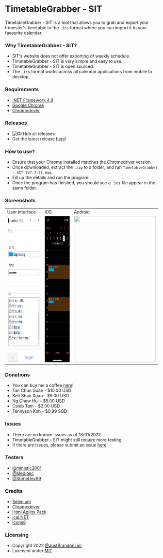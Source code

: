 # TimetableGrabber - SIT

TimetableGrabber - SIT is a tool that allows you to grab and export your trimester's timetable to the `.ics` format where you can import it to your favourite calendar.

### Why TimetableGrabber - SIT?

* SIT's website does not offer exporting of weekly schedule.
* TimetableGrabber - SIT is very simple and easy to use.
* TimetableGrabber - SIT is open sourced.
* The `.ics` format works across all calendar applications from mobile to desktop.

### Requirements
* [.NET Framework 4.8](https://dotnet.microsoft.com/en-us/download/dotnet-framework/net48/)
* [Google Chrome](https://www.google.com/intl/en_sg/chrome/)
* [Chromedriver](https://chromedriver.chromium.org/downloads/)

### Releases
* ![GitHub all releases](https://img.shields.io/github/downloads/JustBrandonLim/TimetableGrabber-SIT/total?color=blue&label=Total%20Downloads)
* Get the latest release [here](https://github.com/JustBrandonLim/TimetableGrabber---SIT/releases/)!

### How to use?
* Ensure that your Chrome installed matches the Chromedriver version.
* Once downloaded, extract the `.zip` to a folder, and run `TimetableGrabber - SIT (V?.?.?).exe`.
* Fill up the details and run the program.
* Once the program has finished, you should see a `.ics` file appear in the same folder.

### Screenshots
<table>
  <tr>
    <td>User Interface</td>
    <td>iOS</td>
    <td>Android</td>
  </tr>
  <tr>
    <td>
      <img src="https://github.com/JustBrandonLim/TimetableGrabber---SIT/blob/master/screenshots/UserInterface.png/" width="270" height="480"/>
    </td>
    <td>
      <img src="https://github.com/JustBrandonLim/TimetableGrabber---SIT/blob/master/screenshots/iOS.png/" width="270" height="480"/>
    </td>
    <td>
      <img src="https://github.com/JustBrandonLim/TimetableGrabber-SIT/blob/master/screenshots/Android.png" width="270" height="480"/>
    </td>
  </tr>
</table>

### Donations
* You can buy me a coffee [here](https://ko-fi.com/justbrandonlim/)!
* Tan Chun Guan - $10.00 USD
* Keh Shao Xuan - $9.00 USD
* Ng Chew Hui - $5.00 USD
* Caleb Tam - $3.00 USD
* Tennyson Koh - $0.99 SGD

### Issues
* There are no known issues as of 18/01/2022.
* TimetableGrabber - SIT might still require more testing.
* If there are issues, please submit an issue [here](https://github.com/JustBrandonLim/TimetableGrabber-SIT/issues/)!

### Testers
* [@ministic2001](https://github.com/ministic2001/)
* [@Medioec](https://github.com/Medioec/)
* [@S0meDev99](https://github.com/S0meDev99/)

### Credits
* [Selenium](https://www.selenium.dev/)
* [Chromedriver](https://chromedriver.chromium.org/downloads/)
* [Html Agility Pack](https://html-agility-pack.net/)
* [ical.NET](https://github.com/rianjs/ical.net/)
* [Icons8](https://icons8.com/)

### Licensing
* Copyright 2022 [@JustBrandonLim](https://JustBrandonLim.github.io/)
* Licensed under [MIT](https://github.com/JustBrandonLim/TimetableGrabber---SIT/blob/master/LICENSE.md/)
